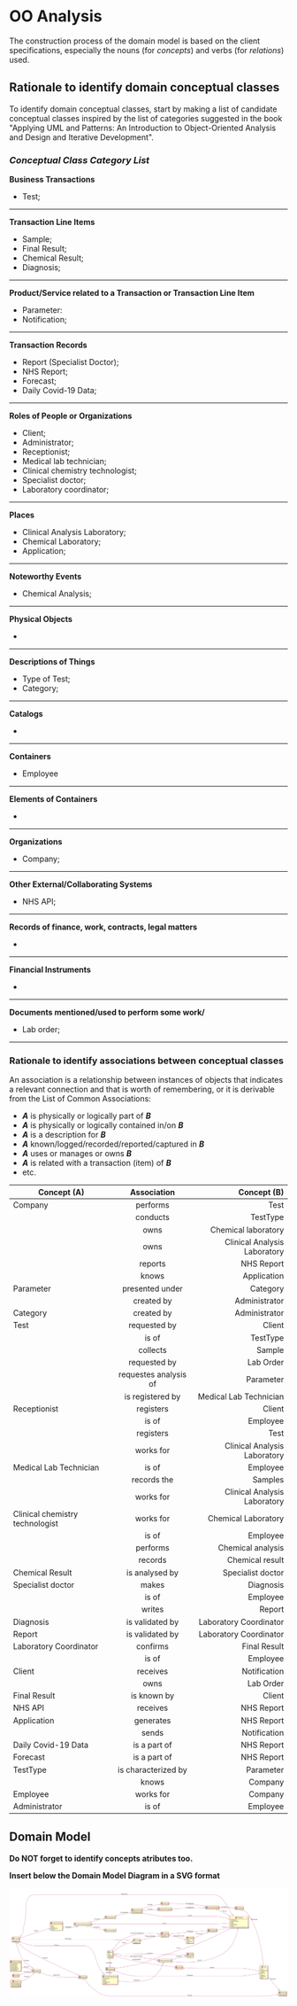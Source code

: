 # OO Analysis #

The construction process of the domain model is based on the client specifications, especially the nouns (for _concepts_) and verbs (for _relations_) used. 

## Rationale to identify domain conceptual classes ##
To identify domain conceptual classes, start by making a list of candidate conceptual classes inspired by the list of categories suggested in the book "Applying UML and Patterns: An Introduction to Object-Oriented Analysis and Design and Iterative Development". 


### _Conceptual Class Category List_ ###

**Business Transactions**

* Test;

---

**Transaction Line Items**

* Sample;
* Final Result;
* Chemical Result;
* Diagnosis;

---

**Product/Service related to a Transaction or Transaction Line Item**

* Parameter:
* Notification;

---

**Transaction Records**

* Report (Specialist Doctor);
* NHS Report;
* Forecast;
* Daily Covid-19 Data;


--- 

**Roles of People or Organizations**

* Client;
* Administrator;
* Receptionist;
* Medical lab technician;
* Clinical chemistry technologist;
* Specialist doctor;
* Laboratory coordinator;


---

**Places**

* Clinical Analysis Laboratory;
* Chemical Laboratory;
* Application;



---

**Noteworthy Events**

* Chemical Analysis;

---

**Physical Objects**

*

---

**Descriptions of Things**

* Type of Test;
* Category;



---

**Catalogs**

*  

---

**Containers**

*  Employee

---

**Elements of Containers**

*  

---

**Organizations**

* Company;

---

**Other External/Collaborating Systems**

* NHS API;


---

**Records of finance, work, contracts, legal matters**

* 

---

**Financial Instruments**

* 

---

**Documents mentioned/used to perform some work/**

* Lab order;

---

### **Rationale to identify associations between conceptual classes**

An association is a relationship between instances of objects that indicates a relevant connection and that is worth of remembering, or it is derivable from the List of Common Associations: 

* **_A_** is physically or logically part of **_B_**
* **_A_** is physically or logically contained in/on **_B_**
* **_A_** is a description for **_B_**
* **_A_** known/logged/recorded/reported/captured in **_B_**
* **_A_** uses or manages or owns **_B_**
* **_A_** is related with a transaction (item) of **_B_**
* etc.

| Concept (A) 		|  Association   	|  Concept (B) |
|----------	   		|:-------------:		|------:       |
| Company 	| performs		 | Test  |
|  | conducts | TestType |
|  |owns |Chemical laboratory|
|  |owns |Clinical Analysis Laboratory|
|  | reports | NHS Report |
|  | knows | Application |
|  Parameter	| presented under  		 	| Category  |
|  | created by         | Administrator
|  Category	| created by		 	| Administrator |
| Test	| requested by 		 	| Client |
|  | is of | TestType|
|  | collects | Sample|
|  | requested by |  Lab Order|
|  | requestes analysis of | Parameter|
|  | is registered by | Medical Lab Technician |
|Receptionist | registers | Client |
|  | is of | Employee|
| | registers | Test |
| | works for | Clinical Analysis Laboratory |
|Medical Lab Technician | is of | Employee|
| | records the | Samples |
| | works for | Clinical Analysis Laboratory |
|Clinical chemistry technologist| works for | Chemical Laboratory|
|  | is of | Employee|
| | performs |Chemical analysis|
| | records |Chemical result|
|Chemical Result| is analysed by| Specialist doctor|
|Specialist doctor |  makes | Diagnosis |
|  | is of | Employee|
| | writes| Report|
|Diagnosis | is validated by | Laboratory Coordinator |
|Report| is validated by | Laboratory Coordinator|
|Laboratory Coordinator| confirms | Final Result |
|  | is of | Employee|
|Client| receives |Notification|
| | owns |Lab Order|
|Final Result | is known by | Client|
|NHS API |receives |NHS Report|
|Application | generates | NHS Report|
| | sends | Notification|
|Daily Covid-19 Data | is a part of | NHS Report|
|Forecast | is a part of | NHS Report|
|TestType | is characterized by | Parameter|
| | knows | Company |
| Employee | works for | Company|
| Administrator | is of | Employee|









 









## Domain Model

**Do NOT forget to identify concepts atributes too.**

**Insert below the Domain Model Diagram in a SVG format**

![DM.svg](DM_Diagram.svg)



